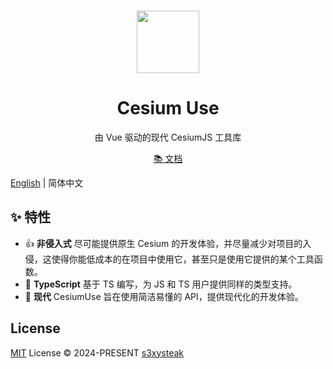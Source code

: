 <br>

<p align="center">
<img src="/src/docs/public/logo.png" style="width:100px;" />
</p>

<h1 align="center">Cesium Use</h1>

<p align="center">
由 Vue 驱动的现代 CesiumJS 工具库
</p>

<p align="center">
  <a href="https://s3xysteak.github.io/cesium-use/zh/">📚 文档</a>
</p>

[English](./README.md) | 简体中文

## ✨ 特性

- 👍 **非侵入式** 尽可能提供原生 Cesium 的开发体验，并尽量减少对项目的入侵，这使得你能低成本的在项目中使用它，甚至只是使用它提供的某个工具函数。
- 📝 **TypeScript** 基于 TS 编写，为 JS 和 TS 用户提供同样的类型支持。
- 🚀 **现代** CesiumUse 旨在使用简洁易懂的 API，提供现代化的开发体验。

## License

[MIT](/LICENSE) License ©️ 2024-PRESENT [s3xysteak](https://github.com/s3xysteak/)
